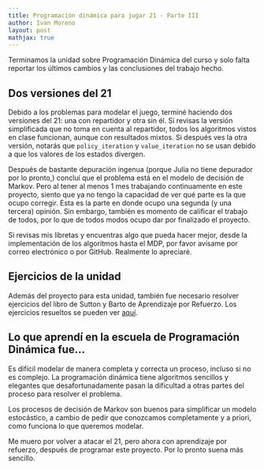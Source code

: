 ```yaml
---
title: Programación dinámica para jugar 21 - Parte III
author: Ivan Moreno
layout: post
mathjax: true
---
```


Terminamos la unidad sobre Programación Dinámica del curso y solo falta
reportar los últimos cambios y las conclusiones del trabajo hecho.

## Dos versiones del 21

Debido a los problemas para modelar el juego, terminé haciendo dos versiones
del 21: una con repartidor y otra sin él. Si revisas la versión simplificada que no toma en cuenta al repartidor, todos los algoritmos
vistos en clase funcionan, aunque con resultados mixtos. Si después
ves la otra versión, notarás que `policy_iteration` y `value_iteration`
no se usan debido a que los valores de los estados divergen.

Después de bastante depuración ingenua (porque Julia no tiene depurador
por lo pronto,) concluí que el problema está en el modelo de decisión
de Markov. Pero al tener al menos 1 mes trabajando continuamente en este
proyecto, siento que ya no tengo la capacidad de ver qué parte es la
que ocupo corregir. Esta es la parte en donde ocupo una segunda (y una
tercera) opinión. Sin embargo, también es momento de calificar el
trabajo de todos, por lo que de todos modos ocupo dar por finalizado el
proyecto.

Si revisas mis libretas y encuentras algo que pueda hacer mejor, desde
la implementación de los algoritmos hasta el MDP, por favor avísame por
correo electrónico o por GitHub. Realmente lo apreciaré.

## Ejercicios de la unidad

Además del proyecto para esta unidad, también fue necesario resolver
ejercicios del libro de Sutton y Barto de Aprendizaje por Refuerzo.
Los ejercicios resueltos se pueden ver [aquí](https://github.com/rexemin/Topicos-IA-UNISON).

## Lo que aprendí en la escuela de Programación Dinámica fue...

Es difícil modelar de manera completa y correcta un proceso, incluso
si no es complejo. La programación dinámica tiene algoritmos sencillos
y elegantes que desafortunadamente pasan la dificultad a otras
partes del proceso para resolver el problema.

Los procesos de decisión de Markov son buenos para simplificar un modelo
estocástico, a cambio de pedir que conozcamos completamente y a priori,
como funciona lo que queremos modelar.

Me muero por volver a atacar el 21, pero ahora con aprendizaje por refuerzo, después de programar este proyecto. Por lo pronto suena más
sencillo.
